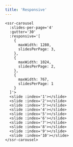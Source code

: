 ```yaml
---
title: 'Responsive'
---
```


<ssr-carousel
  :slides-per-page='4'
  :gutter='30'
  :responsive='[
    {
      maxWidth: 1280,
      slidesPerPage: 3,
    },
    {
      maxWidth: 1024,
      slidesPerPage: 2,
    },
    {
      maxWidth: 767,
      slidesPerPage: 1
    }
  ]'>
  <slide :index='1'></slide>
  <slide :index='2'></slide>
  <slide :index='3'></slide>
  <slide :index='4'></slide>
  <slide :index='5'></slide>
  <slide :index='6'></slide>
  <slide :index='7'></slide>
  <slide :index='8'></slide>
  <slide :index='9'></slide>
  <slide :index='10'></slide>
</ssr-carousel>

```vue
<ssr-carousel
  :slides-per-page='4'
  :gutter='30'
  :responsive='[
    {
      maxWidth: 1280,
      slidesPerPage: 3,
    },
    {
      maxWidth: 1024,
      slidesPerPage: 2,
    },
    {
      maxWidth: 767,
      slidesPerPage: 1
    }
  ]'>
  <slide :index='1'></slide>
  <slide :index='2'></slide>
  <slide :index='3'></slide>
  <slide :index='4'></slide>
  <slide :index='5'></slide>
  <slide :index='6'></slide>
  <slide :index='7'></slide>
  <slide :index='8'></slide>
  <slide :index='9'></slide>
  <slide :index='10'></slide>
</ssr-carousel>
```
